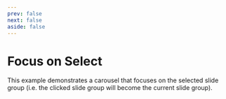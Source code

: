 ```yaml
---
prev: false
next: false
aside: false
---
```


# Focus on Select

This example demonstrates a carousel that focuses on the selected slide group (i.e. the clicked slide group will become
the current slide group).

<DocExample id="focus-on-select"></DocExample>

<script setup lang="ts">
import DocExample from './DocExample.vue';
</script>
